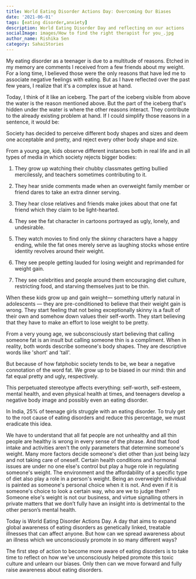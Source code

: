 ```yaml
---  
title: World Eating Disorder Actions Day: Overcoming Our Biases
date: '2021-06-01'  
tags: [eating disorder,anxiety]  
description: World Eating Disorder Day and reflecting on our actions  
socialImage: images/How to find the right therapist for you_.jpg
author_name: Rishika Sen
category: SahaiStories
---  
```

My eating disorder as a teenager is due to a multitude of reasons. Etched in my memory are comments I received from a few friends about my weight. For a long time, I believed those were the only reasons that have led me to associate negative feelings with eating. But as I have reflected over the past few years, I realize that it's a complex issue at hand. 

Today, I think of it like an iceberg. The part of the iceberg visible from above the water is the reason mentioned above. But the part of the iceberg that's hidden under the water is where the other reasons interact. They contribute to the already existing problem at hand. If I could simplify those reasons in a sentence, it would be:

Society has decided to perceive different body shapes and sizes and deem one acceptable and pretty, and reject every other body shape and size.


From a young age, kids observe different instances both in real life and in all types of media in which society rejects bigger bodies:


1. They grow up watching their chubby classmates getting bullied mercilessly, and teachers sometimes contributing to it.

2. They hear snide comments made when an overweight family member or friend dares to take an extra dinner serving.

3. They hear close relatives and friends make jokes about that one fat friend which they claim to be light-hearted. 

4. They see the fat character in cartoons portrayed as ugly, lonely, and undesirable.

5. They watch movies to find only the skinny characters have a happy ending, while the fat ones merely serve as laughing stocks whose entire identity revolves around their weight.

6. They see people getting lauded for losing weight and reprimanded for weight gain.

7. They see celebrities and people around them encouraging diet culture, restricting food, and starving themselves just to be thin.


When these kids grow up and gain weight— something utterly natural in adolescents — they are pre-conditioned to believe that their weight gain is wrong. They start feeling that not being exceptionally skinny is a fault of their own and somehow down values their self-worth. They start believing that they have to make an effort to lose weight to be pretty.


From a very young age, we subconsciously start believing that calling someone fat is an insult but calling someone thin is a compliment. When in reality, both words describe someone's body shapes. They are descriptive words like 'short' and 'tall'.

But because of how fatphobic society tends to be, we bear a negative connotation of the word fat. We grow up to be biased in our mind: thin and fat equal pretty and ugly, respectively.

This perpetuated stereotype affects everything: self-worth, self-esteem, mental health, and even physical health at times, and teenagers develop a negative body image and possibly even an eating disorder. 

In India, 25% of teenage girls struggle with an eating disorder. To truly get to the root cause of eating disorders and reduce this percentage, we must eradicate this idea.

We have to understand that all fat people are not unhealthy and all thin people are healthy is wrong in every sense of the phrase. And that food intake and activities aren't the only parameters that determine someone's weight. Many more factors decide someone's diet other than just being lazy and not taking care of oneself. Certain health conditions and hormonal issues are under no one else's control but play a huge role in regulating someone's weight. The environment and the affordability of a specific type of diet also play a role in a person's weight.  Being an overweight individual is painted as someone's personal choice when it is not. And even if it is someone's choice to look a certain way, who are we to judge them? Someone else's weight is not our business, and virtue signalling others in private matters that we don’t fully have an insight into is detrimental to the other person’s mental health.

Today is World Eating Disorder Actions Day. A day that aims to expand global awareness of eating disorders as genetically linked, treatable illnesses that can affect anyone. But how can we spread awareness about an illness which we unconsciously promote in so many different ways?

The first step of action to become more aware of eating disorders is to take time to reflect on how we've unconsciously helped promote this toxic culture and unlearn our biases. Only then can we move forward and fully raise awareness about eating disorders.


